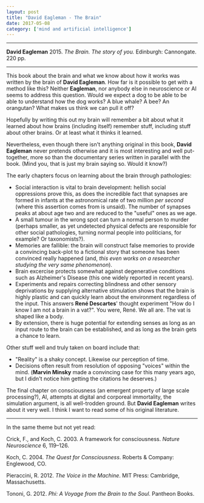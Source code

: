 ```yaml
---
layout: post
title: "David Eagleman - The Brain"
date: 2017-05-08
category: ['mind and artificial intelligence']
---
```


***
<b>David Eagleman</b> 2015. _The Brain. The story of you._ Edinburgh: Cannongate. 220 pp.

***

This book about the brain and what we know about how it works was written by the brain of **David Eagleman**.  How far is it possible to get with a method like this?  Neither **Eagleman**, nor anybody else in neuroscience or AI seems to address this question.  Would we expect a dog to be able to be able to understand how the dog works?  A blue whale?  A bee?  An orangutan?  What makes us think we can pull it off? 

Hopefully by writing this out my brain will remember a bit about what it learned about how brains (including itself) remember stuff, including stuff about other brains.  Or at least what it thinks it learned. 

Nevertheless, even though there isn't anything original in this book,  **David Eagleman** never pretends otherwise and it is most interesting and well put-together, more so than the documentary series written in parallel with the book.  (Mind you, that is just my brain saying so.  Would it know?)  

The early chapters focus on learning about the brain through pathologies: 
* Social interaction is vital to brain development: hellish social oppressions prove this, as does the incredible fact that synapses are formed in infants at the astronomical rate of two million _per second_ (where this assertion comes from is unsaid).  The number of synapses peaks at about age two and are reduced to the "useful" ones as we age.
* A small tumour in the wrong spot can turn a normal person to murder (perhaps smaller, as yet undetected physical defects are responsible for other social pathologies, turning normal people into politicians, for example?  Or taxonomists?).  
* Memories are fallible: the brain will construct false memories to provide a convincing back-plot to a fictional story that someone has been convinced really happened (and, _this even works on a researcher studying the very same phenomenon_). 
* Brain excercise protects somewhat against degenerative conditions such as Alzheimer's Disease (this one widely reported in recent years). 
* Experiments and repairs correcting blindness and other sensory deprivations by supplying alternative stimulation shows that the brain is highly plastic and can quickly learn about the environment regardless of the input. This answers **René Descartes**' thought experiment "How do I know I am not a brain in a vat?".  You were, René.  We all are.  The vat is shaped like a body. 
* By extension, there is huge potential for extending senses as long as an input route to the brain can be established, and as long as the brain gets a chance to learn.

Other stuff well and truly taken on board include that: 
* "Reality" is a shaky concept. Likewise our perception of time.
* Decisions often result from resolution of opposing "voices" within the mind.  (**Marvin Minsky** made a convincing case for this many years ago, but I didn't notice him getting the citations he deserves.)

The final chapter on consciousness (an emergent property of large scale processing?), AI, attempts at digital and corporeal immortality, the simulation argument, is all well-trodden ground.  But **David Eagleman** writes about it very well. I think I want to read some of his original literature.

---
In the same theme but not yet read:

Crick, F., and Koch, C. 2003. A framework for consciousness. _Nature Neuroscience_ 6, 119–126.

Koch, C. 2004. _The Quest for Consciousness_. Roberts & Company: Englewood, CO.

Pieraccini, R. 2012. _The Voice in the Machine_. MIT Press: Cambridge, Massachusetts.

Tononi, G. 2012. _Phi: A Voyage from the Brain to the Soul_. Pantheon Books.

